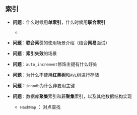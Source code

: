 ## 索引

* **问题**：什么时候用**单索引**，什么时候用**联合索引**

    * 
* **问题**：**联合索引**的使用场景介绍（结合**网易**面试）

* **问题**：**索引失效**的场景

* **问题**：`auto_increment`修饰主键有什么好处

* **问题**：为什么不使用**红黑树**和`AVL`树进行存储

* **问题：**`innodb`为什么非要用主键

* **问题**：数据库**聚集**索引和**非聚集**索引，以及其他数据结构实现
    * `HashMap`  ： 对点查找



